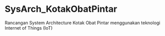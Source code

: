 # SysArch_KotakObatPintar
Rancangan System Architecture Kotak Obat Pintar menggunakan teknologi Internet of Things (IoT)
